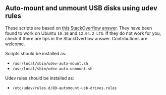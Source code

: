 ## Auto-mount and unmount USB disks using udev rules

These scripts are based on [this StackOverflow
answer](http://superuser.com/questions/53978/ubuntu-automatically-mount-external-drives-to-media-label-on-boot-without-a-u?lq=1).
They have been found to work on Ubuntu `10.10` and `12.04.2 LTS`.  If
they do not work for you, check if there are tips in the StackOverflow
answer.  Contributions are welcome.

Scripts should be installed as:

* `/usr/local/sbin/udev-auto-mount.sh`
* `/usr/local/sbin/udev-auto-unmount.sh`

Udev rules should be installed as:

* `/etc/udev/rules.d/89-automount-usb-drives.rules`
